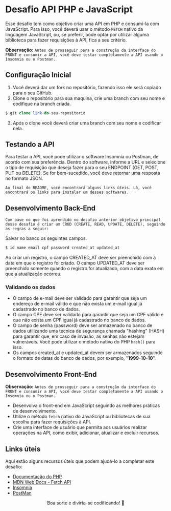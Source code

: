 # Desafio API PHP e JavaScript

Esse desafio tem como objetivo criar uma API em PHP e consumi-la com JavaScript. Para isso, você deverá usar o método `FETCH` nativo da linguagem JavaScript, ou, se preferir, pode optar por utilizar alguma biblioteca para fazer requisições à API, fica a seu critério.

**Observação:** `Antes de prosseguir para a construção da interface do FRONT e consumir a API, você deve testar completamente a API usando o Insomnia ou o Postman.`

## Configuração Inicial

1. Você deverá dar um fork no repositório, fazendo isso ele será copiado para o seu GitHub.
2. Clone o repositório para sua maquina, crie uma branch com seu nome e codifique na branch criada.
```php
$ git clone link-do-seu-repositorio
```
3. Após o clone você deverá criar uma branch com seu nome e codificar nela.

## Testando a API

Para testar a API, você pode utilizar o software Insomnia ou Postman, de acordo com sua preferência. Dentro do software, informe a URL e selecione o tipo de requisição que deseja fazer para o seu ENDPOINT (GET, POST, PUT ou DELETE). Se for bem-sucedido, você deve retornar uma resposta no formato JSON.

`Ao final do README, você encontrará alguns links úteis. Lá, você encontrará os links para instalar um desses softwares.`

## Desenvolvimento Back-End

`Com base no que foi aprendido no desafio anterior objetivo principal desse desafio é criar um CRUD (CREATE, READ, UPDATE, DELETE), seguindo as regras a seguir:`

Salvar no banco os seguintes campos. 
```php
$ id name email cpf password created_at updated_at
```
Ao criar um registro, o campo CREATED_AT deve ser preenchido com a data em que o registro foi criado. O campo UPDATED_AT deve ser preenchido somente quando o registro for atualizado, com a data exata em que a atualização ocorreu.

### Validando os dados

- O campo de e-mail deve ser validado para garantir que seja um endereço de e-mail válido e que não exista um e-mail igual já cadastrado no banco de dados.
- O campo CPF deve ser validado para garantir que seja um CPF válido e que não exista um CPF igual já cadastrado no banco de dados.
- O campo de senha (password) deve ser armazenado no banco de dados utilizando uma técnica de segurança chamada "hashing" (HASH) para garantir que, em caso de invasão, as senhas não estejam vulneráveis. Você pode utilizar o método nativo do PHP `hash()` para isso.
- Os campos created_at e updated_at devem ser armazenados seguindo o formato de datas do banco de dados, por exemplo, "**1999-10-10**".

## Desenvolvimento Front-End
**Observação:** `Antes de prosseguir para a construção da interface do FRONT e consumir a API, você deve testar completamente a API usando o Insomnia ou o Postman.`

- Desenvolva o front-end em JavaScript seguindo as melhores práticas de desenvolvimento.
- Utilize o método `fetch` nativo do JavaScript ou bibliotecas de sua escolha para fazer requisições à API.
- Crie uma interface de usuário que permita aos usuários realizar operações na API, como exibir, adicionar, atualizar e excluir recursos.

## Links úteis

Aqui estão alguns recursos úteis que podem ajudá-lo a completar este desafio:

- [Documentação do PHP](https://www.php.net/manual/pt_BR/index.php)
- [MDN Web Docs - Fetch API](https://developer.mozilla.org/pt-BR/docs/Web/API/Fetch_API)
- [Insomnia](https://insomnia.rest/download)
- [PostMan](https://www.postman.com/downloads/)

<p align="center">
Boa sorte e divirta-se codificando! 💜
</p>

